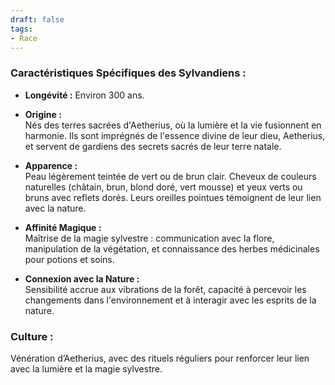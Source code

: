 ```yaml
---
draft: false
tags:
- Race
---
```


### **Caractéristiques Spécifiques des Sylvandiens :**

- **Longévité :** Environ 300 ans.
    
- **Origine :**  
    Nés des terres sacrées d'Aetherius, où la lumière et la vie fusionnent en harmonie. Ils sont imprégnés de l'essence divine de leur dieu, Aetherius, et servent de gardiens des secrets sacrés de leur terre natale.
    
- **Apparence :**  
    Peau légèrement teintée de vert ou de brun clair. Cheveux de couleurs naturelles (châtain, brun, blond doré, vert mousse) et yeux verts ou bruns avec reflets dorés. Leurs oreilles pointues témoignent de leur lien avec la nature.
    
- **Affinité Magique :**  
    Maîtrise de la magie sylvestre : communication avec la flore, manipulation de la végétation, et connaissance des herbes médicinales pour potions et soins.
    
- **Connexion avec la Nature :**  
    Sensibilité accrue aux vibrations de la forêt, capacité à percevoir les changements dans l'environnement et à interagir avec les esprits de la nature.
    

### **Culture :**

Vénération d’Aetherius, avec des rituels réguliers pour renforcer leur lien avec la lumière et la magie sylvestre.